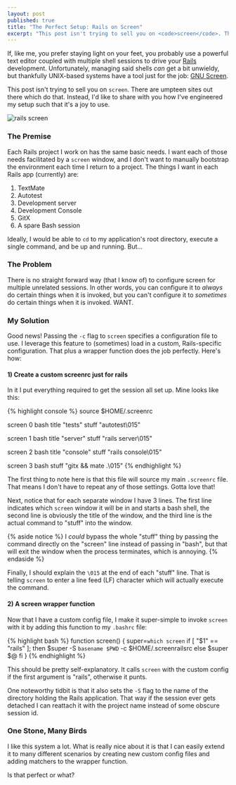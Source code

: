 ```yaml
---
layout: post
published: true
title: "The Perfect Setup: Rails on Screen"
excerpt: "This post isn't trying to sell you on <code>screen</code>. There are umpteen sites out there which do that. Instead, I'd like to share with you how I've engineered my setup such that it's a joy to use."
---
```


If, like me, you prefer staying light on your feet, you probably use a powerful text editor coupled with multiple shell sessions to drive your [Rails][rails] development. Unfortunately, managing said shells _can_ get a bit unwieldy, but thankfully UNIX-based systems have a tool just for the job: [GNU Screen][screen].

This post isn't trying to sell you on `screen`. There are umpteen sites out there which do that. Instead, I'd like to share with you how I've engineered my setup such that it's a joy to use.

![rails screen][railsscreen]

### The Premise

Each Rails project I work on has the same basic needs. I want each of those needs facilitated by a `screen` window, and I don't want to manually bootstrap the environment each time I return to a project. The things I want in each Rails app (currently) are:

1.  TextMate
2.  Autotest
3.  Development server
4.  Development Console
5.  GitX
6.  A spare Bash session

Ideally, I would be able to `cd` to my application's root directory, execute a single command, and be up and running. But...

### The Problem

There is no straight forward way (that I know of) to configure screen for multiple unrelated sessions. In other words, you can configure it to _always_ do certain things when it is invoked, but you can't configure it to _sometimes_ do certain things when it is invoked. WANT.

### My Solution

Good news! Passing the `-c` flag to `screen` specifies a configuration file to use. I leverage this feature to (sometimes) load in a custom, Rails-specific configuration. That plus a wrapper function does the job perfectly. Here's how:

#### 1) Create a custom screenrc just for rails

In it I put everything required to get the session all set up. Mine looks like this:

{% highlight console %}
source $HOME/.screenrc

screen 0 bash
title "tests"
stuff "autotest\015"

screen 1 bash
title "server"
stuff "rails server\015"

screen 2 bash
title "console"
stuff "rails console\015"

screen 3 bash
stuff "gitx && mate .\015"
{% endhighlight %}

The first thing to note here is that this file will source my main `.screenrc` file. That means I don't have to repeat any of those settings. Gotta love that!

Next, notice that for each separate window I have 3 lines. The first line indicates which `screen` window it will be in and starts a bash shell, the second line is obviously the title of the window, and the third line is the actual command to "stuff" into the window.

{% aside notice %}
I _could_ bypass the whole "stuff" thing by passing the command directly on the "screen" line instead of passing in "bash", but that will exit the window when the process terminates, which is annoying.
{% endaside %}

Finally, I should explain the `\015` at the end of each "stuff" line. That is telling `screen` to enter a line feed (LF) character which will actually execute the command.

#### 2) A screen wrapper function

Now that I have a custom config file, I make it super-simple to invoke `screen` with it by adding this function to my `.bashrc` file:

{% highlight bash %}
function screen() {
  super=`which screen`
  if [ "$1" == "rails" ]; then
    $super -S `basename $PWD` -c $HOME/.screenrailsrc
  else
    $super $@
  fi
}
{% endhighlight %}

This should be pretty self-explanatory. It calls `screen` with the custom config if the first argument is "rails", otherwise it punts.

One noteworthy tidbit is that it also sets the `-S` flag to the name of the directory holding the Rails application. That way if the session ever gets detached I can reattach it with the project name instead of some obscure session id.

### One Stone, Many Birds

I like this system a lot. What is really nice about it is that I can easily extend it to many different scenarios by creating new custom config files and adding matchers to the wrapper function.

Is that perfect or what?

[rails]:http://rubyonrails.org
[screen]:http://www.gnu.org/software/screen/
[railsscreen]:http://jerodsanto.net/drop/rails-screen-20110225-204305.png "Rails on Screen"
